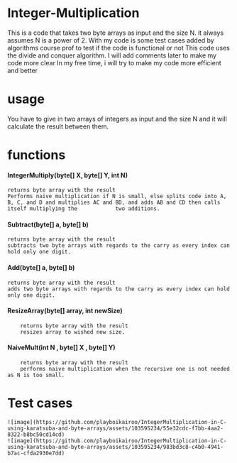 # **Integer-Multiplication**
This is a code that takes two byte arrays as input and the size N. it always assumes N is a power of 2. With my code is some test cases added by algorithms course prof to test if the code is functional or not
	This code uses the divide and conquer algorithm. 
	I will add comments later to make my code more clear
	In my free time, i will try to make my code more efficient and better

# **usage**
You have to give in two arrays of integers as input and the size N and it will calculate the result between them.

# **functions**
#### IntegerMultiply(byte[] X, byte[] Y, int N) 
	returns byte array with the result 
  	Performs naive multiplication if N is small, else splits code into A, B, C, and D and multiplies AC and BD, and adds AB and CD then calls itself multiplying the 			two additions.
#### Subtract(byte[] a, byte[] b)
	returns byte array with the result 
 	subtracts two byte arrays with regards to the carry as every index can hold only one digit.
#### Add(byte[] a, byte[] b)
	returns byte array with the result 
 	adds two byte arrays with regards to the carry as every index can hold only one digit.
#### ResizeArray(byte[] array, int newSize)
		returns byte array with the result 
		resizes array to wished new size.
#### NaiveMult(int N , byte[] X , byte[] Y) 
		returns byte array with the result 
		performs naive multiplication when the recursive one is not needed as N is too small. 
# Test cases
	![image](https://github.com/playboikairoo/IntegerMultiplication-in-C-using-karatsuba-and-byte-arrays/assets/103595234/55e32cdc-f7bb-4aa2-8322-b8bc50cd14cd)
	![image](https://github.com/playboikairoo/IntegerMultiplication-in-C-using-karatsuba-and-byte-arrays/assets/103595234/983bd3c8-c4b0-4941-b7ac-cfda2930e7dd)



 

